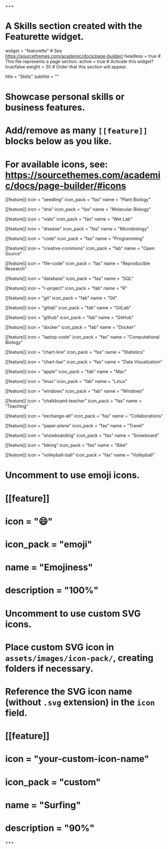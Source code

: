 +++
# A Skills section created with the Featurette widget.
widget = "featurette"  # See https://sourcethemes.com/academic/docs/page-builder/
headless = true  # This file represents a page section.
active = true  # Activate this widget? true/false
weight = 30  # Order that this section will appear.

title = "Skills"
subtitle = ""

# Showcase personal skills or business features.
# 
# Add/remove as many `[[feature]]` blocks below as you like.
# 
# For available icons, see: https://sourcethemes.com/academic/docs/page-builder/#icons
   
[[feature]]
  icon = "seedling"
  icon_pack = "fas"
  name = "Plant Biology"
  
[[feature]]
  icon = "dna"
  icon_pack = "fas"
  name = "Molecular Biology"
  
[[feature]]
  icon = "vials"
  icon_pack = "fas"
  name = "Wet Lab"
  
[[feature]]
  icon = "disease"
  icon_pack = "fas"
  name = "Microbiology"
  
[[feature]]
  icon = "code"
  icon_pack = "fas"
  name = "Programming"
  
[[feature]]
  icon = "creative-commons"
  icon_pack = "fab"
  name = "Open Source"
  
[[feature]]
  icon = "file-code"
  icon_pack = "fas"
  name = "Reproducible Research"
  
[[feature]]
  icon = "database"
  icon_pack = "fas"
  name = "SQL"
  
[[feature]]
  icon = "r-project"
  icon_pack = "fab"
  name = "R"
  
[[feature]]
  icon = "git"
  icon_pack = "fab"
  name = "Git"
  
[[feature]]
  icon = "gitlab"
  icon_pack = "fab"
  name = "GitLab"
  
[[feature]]
  icon = "github"
  icon_pack = "fab"
  name = "GitHub"
  
[[feature]]
  icon = "docker"
  icon_pack = "fab"
  name = "Docker"
  
[[feature]]
  icon = "laptop-code"
  icon_pack = "fas"
  name = "Computational Biology"
  
[[feature]]
  icon = "chart-line"
  icon_pack = "fas"
  name = "Statistics"
  
[[feature]]
  icon = "chart-bar"
  icon_pack = "fas"
  name = "Data Visualization"
    
[[feature]]
  icon = "apple"
  icon_pack = "fab"
  name = "Mac"
    
[[feature]]
  icon = "linux"
  icon_pack = "fab"
  name = "Linux"
    
[[feature]]
  icon = "windows"
  icon_pack = "fab"
  name = "Windows"
    
[[feature]]
  icon = "chalkboard-teacher"
  icon_pack = "fas"
  name = "Teaching"
    
[[feature]]
  icon = "exchange-alt"
  icon_pack = "fas"
  name = "Collaborations"

[[feature]]
  icon = "paper-plane"
  icon_pack = "fas"
  name = "Travel"

[[feature]]
  icon = "snowboarding"
  icon_pack = "fas"
  name = "Snowboard"

[[feature]]
  icon = "biking"
  icon_pack = "fas"
  name = "Bike"

[[feature]]
  icon = "volleyball-ball"
  icon_pack = "fas"
  name = "Volleyball"

# Uncomment to use emoji icons.
# [[feature]]
#  icon = ":smile:"
#  icon_pack = "emoji"
#  name = "Emojiness"
#  description = "100%"  

# Uncomment to use custom SVG icons.
# Place custom SVG icon in `assets/images/icon-pack/`, creating folders if necessary.
# Reference the SVG icon name (without `.svg` extension) in the `icon` field.
# [[feature]]
#  icon = "your-custom-icon-name"
#  icon_pack = "custom"
#  name = "Surfing"
#  description = "90%"

+++

